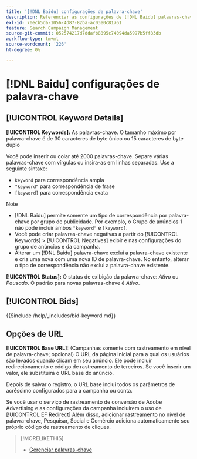 ```yaml
---
title: '[!DNL Baidu] configurações de palavra-chave'
description: Referenciar as configurações de [!DNL Baidu] palavras-chave.
exl-id: 70ecb5da-1056-4d87-82ba-ac03e0c81761
feature: Search Campaign Management
source-git-commit: 052574217d7ddafb8895c74094da5997b5ff83db
workflow-type: tm+mt
source-wordcount: '226'
ht-degree: 0%

---
```


# [!DNL Baidu] configurações de palavra-chave

## [!UICONTROL Keyword Details]

**[!UICONTROL Keywords]:** As palavras-chave. O tamanho máximo por palavra-chave é de 30 caracteres de byte único ou 15 caracteres de byte duplo

Você pode inserir ou colar até 2000 palavras-chave. Separe várias palavras-chave com vírgulas ou insira-as em linhas separadas. Use a seguinte sintaxe:

* `keyword` para correspondência ampla
* `"keyword"` para correspondência de frase
* `[keyword]` para correspondência exata

>[!NOTE]
>
>* [!DNL Baidu] permite somente um tipo de correspondência por palavra-chave por grupo de publicidade. Por exemplo, o Grupo de anúncios 1 não pode incluir ambos `"keyword"` e `[keyword]`.
>* Você pode criar palavras-chave negativas a partir do [!UICONTROL Keywords] > [!UICONTROL Negatives] exibir e nas configurações do grupo de anúncios e da campanha.
>* Alterar um [!DNL Baidu] palavra-chave exclui a palavra-chave existente e cria uma nova com uma nova ID de palavra-chave. No entanto, alterar o tipo de correspondência não exclui a palavra-chave existente.

**[!UICONTROL Status]:** O status de exibição da palavra-chave: *Ativo* ou *Pausado*. O padrão para novas palavras-chave é *Ativo*.

## [!UICONTROL Bids]

<!-- **[!UICONTROL Bid]:** -->

{{$include /help/_includes/bid-keyword.md}}

## Opções de URL

**[!UICONTROL Base URL]:** (Campanhas somente com rastreamento em nível de palavra-chave; opcional) O URL da página inicial para a qual os usuários são levados quando clicam em seu anúncio. Ele pode incluir redirecionamento e código de rastreamento de terceiros. Se você inserir um valor, ele substituirá o URL base do anúncio.

Depois de salvar o registro, o URL base inclui todos os parâmetros de acréscimo configurados para a campanha ou conta.

Se você usar o serviço de rastreamento de conversão de Adobe Advertising e as configurações da campanha incluírem o uso de [!UICONTROL EF Redirect] Além disso, adicionar rastreamento no nível de palavra-chave, Pesquisar, Social e Comércio adiciona automaticamente seu próprio código de rastreamento de cliques.

>[!MORELIKETHIS]
>
>* [Gerenciar palavras-chave](/help/search-social-commerce/campaign-management/campaigns/keyword-manage.md)
